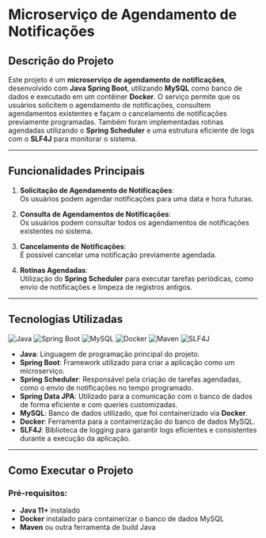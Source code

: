 # Microserviço de Agendamento de Notificações

## Descrição do Projeto

Este projeto é um **microserviço de agendamento de notificações**, desenvolvido com **Java Spring Boot**, utilizando **MySQL** como banco de dados e executado em um contêiner **Docker**. O serviço permite que os usuários solicitem o agendamento de notificações, consultem agendamentos existentes e façam o cancelamento de notificações previamente programadas. Também foram implementadas rotinas agendadas utilizando o **Spring Scheduler** e uma estrutura eficiente de logs com o **SLF4J** para monitorar o sistema.

---

## Funcionalidades Principais

1. **Solicitação de Agendamento de Notificações**:  
   Os usuários podem agendar notificações para uma data e hora futuras.

2. **Consulta de Agendamentos de Notificações**:  
   Os usuários podem consultar todos os agendamentos de notificações existentes no sistema.

3. **Cancelamento de Notificações**:  
   É possível cancelar uma notificação previamente agendada.

4. **Rotinas Agendadas**:  
   Utilização do **Spring Scheduler** para executar tarefas periódicas, como envio de notificações e limpeza de registros antigos.

---

## Tecnologias Utilizadas

![Java](https://img.shields.io/badge/Java-ED8B00?style=for-the-badge&logo=java&logoColor=white)
![Spring Boot](https://img.shields.io/badge/Spring_Boot-6DB33F?style=for-the-badge&logo=spring-boot&logoColor=white)
![MySQL](https://img.shields.io/badge/MySQL-4479A1?style=for-the-badge&logo=mysql&logoColor=white)
![Docker](https://img.shields.io/badge/Docker-2496ED?style=for-the-badge&logo=docker&logoColor=white)
![Maven](https://img.shields.io/badge/Maven-C71A36?style=for-the-badge&logo=apache-maven&logoColor=white)
![SLF4J](https://img.shields.io/badge/SLF4J-008080?style=for-the-badge&logo=slf4j&logoColor=white)

- **Java**: Linguagem de programação principal do projeto.
- **Spring Boot**: Framework utilizado para criar a aplicação como um microserviço.
- **Spring Scheduler**: Responsável pela criação de tarefas agendadas, como o envio de notificações no tempo programado.
- **Spring Data JPA**: Utilizado para a comunicação com o banco de dados de forma eficiente e com queries customizadas.
- **MySQL**: Banco de dados utilizado, que foi containerizado via **Docker**.
- **Docker**: Ferramenta para a containerização do banco de dados MySQL.
- **SLF4J**: Biblioteca de logging para garantir logs eficientes e consistentes durante a execução da aplicação.

---

## Como Executar o Projeto

### Pré-requisitos:

- **Java 11+** instalado
- **Docker** instalado para containerizar o banco de dados MySQL
- **Maven** ou outra ferramenta de build Java
